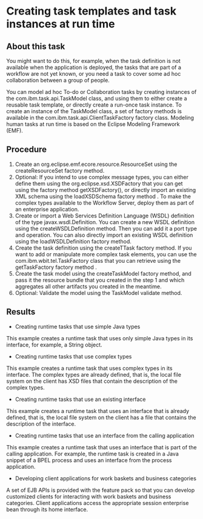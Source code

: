 <!-- image -->

# Creating task templates and task instances at run time

## About this task

You might want to do this, for example, when the task
definition is not available when the application is deployed, the
tasks that are part of a workflow are not yet known, or you need a
task to cover some ad hoc collaboration between a group of people.

You
can model ad hoc To-do or Collaboration tasks by creating instances
of the com.ibm.task.api.TaskModel class, and using
them to either create a reusable task template, or directly create
a run-once task instance. To create an instance of the TaskModel class,
a set of factory methods is available in the com.ibm.task.api.ClientTaskFactory factory
class. Modeling human tasks at run time is based on the Eclipse Modeling
Framework (EMF).

## Procedure

1. Create an org.eclipse.emf.ecore.resource.ResourceSet using
the createResourceSet factory method.
2. Optional: If you intend to use complex message
types, you can either define them using the org.eclipse.xsd.XSDFactory
that you can get using the factory method getXSDFactory(), or directly
import an existing XML schema using the loadXSDSchema factory
method . To make the complex types available to the Workflow Server, deploy
them as part of an enterprise application.
3. Create or import a Web Services Definition Language (WSDL)
definition of the type javax.wsdl.Definition.  You can
create a new WSDL definition using the createWSDLDefinition method.
Then you can add it a port type and operation. You can also directly
import an existing WSDL definition using the loadWSDLDefinition factory
method.
4. Create the task definition using the createTTask factory
method. If you want to add or manipulate more complex
task elements, you can use the com.ibm.wbit.tel.TaskFactory class
that you can retrieve using the getTaskFactory factory
method .
5. Create the task model using the createTaskModel factory
method, and pass it the resource bundle that you created in the step
1 and which aggregates all other artifacts you created in the meantime.
6. Optional: Validate the model using the TaskModel validate method.

## Results

- Creating runtime tasks that use simple Java types

This example creates a runtime task that uses only simple Java types in its interface, for example, a String object.
- Creating runtime tasks that use complex types

This example creates a runtime task that uses complex types in its interface. The complex types are already defined, that is, the local file system on the client has XSD files that contain the description of the complex types.
- Creating runtime tasks that use an existing interface

This example creates a runtime task that uses an interface that is already defined, that is, the local file system on the client has a file that contains the description of the interface.
- Creating runtime tasks that use an interface from the calling application

This example creates a runtime task that uses an interface that is part of the calling application. For example, the runtime task is created in a Java snippet of a BPEL process and uses an interface from the process application.
- Developing client applications for work baskets and business categories

A set of EJB APIs is provided with the feature pack so that you can develop customized clients for interacting with work baskets and business categories. Client applications access the appropriate session enterprise bean through its home interface.